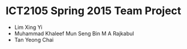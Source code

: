 # ICT2105 Spring 2015 Team Project

  * Lim Xing Yi
  * Muhammad Khaleef Mun Seng Bin M A Rajkabul
  * Tan Yeong Chai
